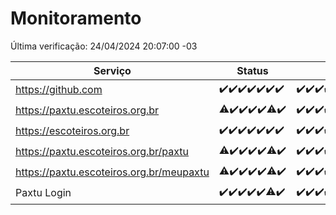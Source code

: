 # Monitoramento

Última verificação: 24/04/2024 20:07:00 -03

|Serviço|Status|Últimas 24h|
|---|---|---|
|https://github.com|<span title="2024-04-17: OK=24">✔️</span><span title="2024-04-18: OK=24">✔️</span><span title="2024-04-19: OK=24">✔️</span><span title="2024-04-20: OK=24">✔️</span><span title="2024-04-21: OK=24">✔️</span><span title="2024-04-22: OK=24">✔️</span><span title="2024-04-23: OK=24">✔️</span>|<span title="23/04/2024 21:30:00 -03 : 200">✔️</span><span title="23/04/2024 22:43:00 -03 : 200">✔️</span><span title="23/04/2024 23:17:00 -03 : 200">✔️</span><span title="24/04/2024 00:07:00 -03 : 200">✔️</span><span title="24/04/2024 01:07:00 -03 : 200">✔️</span><span title="24/04/2024 02:07:00 -03 : 200">✔️</span><span title="24/04/2024 03:10:00 -03 : 200">✔️</span><span title="24/04/2024 04:06:00 -03 : 200">✔️</span><span title="24/04/2024 05:09:00 -03 : 200">✔️</span><span title="24/04/2024 06:06:00 -03 : 200">✔️</span><span title="24/04/2024 07:08:00 -03 : 200">✔️</span><span title="24/04/2024 08:05:00 -03 : 200">✔️</span><span title="24/04/2024 09:13:00 -03 : 200">✔️</span><span title="24/04/2024 10:13:00 -03 : 200">✔️</span><span title="24/04/2024 11:06:00 -03 : 200">✔️</span><span title="24/04/2024 12:07:00 -03 : 200">✔️</span><span title="24/04/2024 13:07:00 -03 : 200">✔️</span><span title="24/04/2024 14:07:00 -03 : 200">✔️</span><span title="24/04/2024 15:08:00 -03 : 200">✔️</span><span title="24/04/2024 16:03:00 -03 : 200">✔️</span><span title="24/04/2024 17:07:00 -03 : 200">✔️</span><span title="24/04/2024 18:04:00 -03 : 200">✔️</span><span title="24/04/2024 19:06:00 -03 : 200">✔️</span><span title="24/04/2024 20:07:00 -03 : 200">✔️</span>|
|https://paxtu.escoteiros.org.br|<span title="2024-04-17: OK=22, Falhas=2">⚠️</span><span title="2024-04-18: OK=24">✔️</span><span title="2024-04-19: OK=24">✔️</span><span title="2024-04-20: OK=24">✔️</span><span title="2024-04-21: OK=24">✔️</span><span title="2024-04-22: OK=23, Falhas=1">⚠️</span><span title="2024-04-23: OK=24">✔️</span>|<span title="23/04/2024 21:30:00 -03 : 200">✔️</span><span title="23/04/2024 22:43:00 -03 : 200">✔️</span><span title="23/04/2024 23:17:00 -03 : 200">✔️</span><span title="24/04/2024 00:07:00 -03 : 200">✔️</span><span title="24/04/2024 01:07:00 -03 : 200">✔️</span><span title="24/04/2024 02:07:00 -03 : 200">✔️</span><span title="24/04/2024 03:10:00 -03 : 200">✔️</span><span title="24/04/2024 04:06:00 -03 : 200">✔️</span><span title="24/04/2024 05:09:00 -03 : 200">✔️</span><span title="24/04/2024 06:06:00 -03 : 200">✔️</span><span title="24/04/2024 07:08:00 -03 : 200">✔️</span><span title="24/04/2024 08:05:00 -03 : 200">✔️</span><span title="24/04/2024 09:13:00 -03 : 200">✔️</span><span title="24/04/2024 10:13:00 -03 : 200">✔️</span><span title="24/04/2024 11:06:00 -03 : 200">✔️</span><span title="24/04/2024 12:07:00 -03 : 200">✔️</span><span title="24/04/2024 13:07:00 -03 : 200">✔️</span><span title="24/04/2024 14:07:00 -03 : 200">✔️</span><span title="24/04/2024 15:08:00 -03 : 200">✔️</span><span title="24/04/2024 16:03:00 -03 : 200">✔️</span><span title="24/04/2024 17:07:00 -03 : 200">✔️</span><span title="24/04/2024 18:04:00 -03 : 200">✔️</span><span title="24/04/2024 19:06:00 -03 : 200">✔️</span><span title="24/04/2024 20:07:00 -03 : 200">✔️</span>|
|https://escoteiros.org.br|<span title="2024-04-17: OK=24">✔️</span><span title="2024-04-18: OK=24">✔️</span><span title="2024-04-19: OK=24">✔️</span><span title="2024-04-20: OK=24">✔️</span><span title="2024-04-21: OK=24">✔️</span><span title="2024-04-22: OK=24">✔️</span><span title="2024-04-23: OK=24">✔️</span>|<span title="23/04/2024 21:30:00 -03 : 200">✔️</span><span title="23/04/2024 22:43:00 -03 : 200">✔️</span><span title="23/04/2024 23:17:00 -03 : 200">✔️</span><span title="24/04/2024 00:07:00 -03 : 200">✔️</span><span title="24/04/2024 01:07:00 -03 : 200">✔️</span><span title="24/04/2024 02:07:00 -03 : 200">✔️</span><span title="24/04/2024 03:10:00 -03 : 200">✔️</span><span title="24/04/2024 04:06:00 -03 : 200">✔️</span><span title="24/04/2024 05:09:00 -03 : 200">✔️</span><span title="24/04/2024 06:06:00 -03 : 200">✔️</span><span title="24/04/2024 07:08:00 -03 : 200">✔️</span><span title="24/04/2024 08:05:00 -03 : 200">✔️</span><span title="24/04/2024 09:13:00 -03 : 200">✔️</span><span title="24/04/2024 10:13:00 -03 : 200">✔️</span><span title="24/04/2024 11:06:00 -03 : 200">✔️</span><span title="24/04/2024 12:07:00 -03 : 200">✔️</span><span title="24/04/2024 13:07:00 -03 : 200">✔️</span><span title="24/04/2024 14:07:00 -03 : 200">✔️</span><span title="24/04/2024 15:08:00 -03 : 409">❌</span><span title="24/04/2024 16:03:00 -03 : 200">✔️</span><span title="24/04/2024 17:07:00 -03 : 200">✔️</span><span title="24/04/2024 18:04:00 -03 : 200">✔️</span><span title="24/04/2024 19:06:00 -03 : 200">✔️</span><span title="24/04/2024 20:07:00 -03 : 200">✔️</span>|
|https://paxtu.escoteiros.org.br/paxtu|<span title="2024-04-17: OK=23, Falhas=1">⚠️</span><span title="2024-04-18: OK=24">✔️</span><span title="2024-04-19: OK=24">✔️</span><span title="2024-04-20: OK=24">✔️</span><span title="2024-04-21: OK=24">✔️</span><span title="2024-04-22: OK=22, Falhas=2">⚠️</span><span title="2024-04-23: OK=24">✔️</span>|<span title="23/04/2024 21:30:00 -03 : 200">✔️</span><span title="23/04/2024 22:43:00 -03 : 200">✔️</span><span title="23/04/2024 23:17:00 -03 : 200">✔️</span><span title="24/04/2024 00:07:00 -03 : 200">✔️</span><span title="24/04/2024 01:08:00 -03 : 200">✔️</span><span title="24/04/2024 02:07:00 -03 : 200">✔️</span><span title="24/04/2024 03:10:00 -03 : 200">✔️</span><span title="24/04/2024 04:06:00 -03 : 200">✔️</span><span title="24/04/2024 05:09:00 -03 : 200">✔️</span><span title="24/04/2024 06:06:00 -03 : 200">✔️</span><span title="24/04/2024 07:08:00 -03 : 200">✔️</span><span title="24/04/2024 08:05:00 -03 : 200">✔️</span><span title="24/04/2024 09:13:00 -03 : 200">✔️</span><span title="24/04/2024 10:13:00 -03 : 200">✔️</span><span title="24/04/2024 11:06:00 -03 : 200">✔️</span><span title="24/04/2024 12:07:00 -03 : 200">✔️</span><span title="24/04/2024 13:07:00 -03 : 200">✔️</span><span title="24/04/2024 14:07:00 -03 : 200">✔️</span><span title="24/04/2024 15:08:00 -03 : 0">❌</span><span title="24/04/2024 16:03:00 -03 : 200">✔️</span><span title="24/04/2024 17:07:00 -03 : 200">✔️</span><span title="24/04/2024 18:04:00 -03 : 200">✔️</span><span title="24/04/2024 19:06:00 -03 : 200">✔️</span><span title="24/04/2024 20:07:00 -03 : 200">✔️</span>|
|https://paxtu.escoteiros.org.br/meupaxtu|<span title="2024-04-17: OK=23, Falhas=1">⚠️</span><span title="2024-04-18: OK=24">✔️</span><span title="2024-04-19: OK=24">✔️</span><span title="2024-04-20: OK=24">✔️</span><span title="2024-04-21: OK=24">✔️</span><span title="2024-04-22: OK=23, Falhas=1">⚠️</span><span title="2024-04-23: OK=24">✔️</span>|<span title="23/04/2024 21:30:00 -03 : 200">✔️</span><span title="23/04/2024 22:43:00 -03 : 200">✔️</span><span title="23/04/2024 23:17:00 -03 : 200">✔️</span><span title="24/04/2024 00:07:00 -03 : 200">✔️</span><span title="24/04/2024 01:08:00 -03 : 200">✔️</span><span title="24/04/2024 02:07:00 -03 : 200">✔️</span><span title="24/04/2024 03:10:00 -03 : 200">✔️</span><span title="24/04/2024 04:06:00 -03 : 200">✔️</span><span title="24/04/2024 05:09:00 -03 : 200">✔️</span><span title="24/04/2024 06:06:00 -03 : 200">✔️</span><span title="24/04/2024 07:08:00 -03 : 200">✔️</span><span title="24/04/2024 08:05:00 -03 : 200">✔️</span><span title="24/04/2024 09:13:00 -03 : 200">✔️</span><span title="24/04/2024 10:13:00 -03 : 200">✔️</span><span title="24/04/2024 11:06:00 -03 : 200">✔️</span><span title="24/04/2024 12:07:00 -03 : 200">✔️</span><span title="24/04/2024 13:07:00 -03 : 200">✔️</span><span title="24/04/2024 14:07:00 -03 : 200">✔️</span><span title="24/04/2024 15:08:00 -03 : 200">✔️</span><span title="24/04/2024 16:03:00 -03 : 200">✔️</span><span title="24/04/2024 17:07:00 -03 : 200">✔️</span><span title="24/04/2024 18:04:00 -03 : 200">✔️</span><span title="24/04/2024 19:06:00 -03 : 200">✔️</span><span title="24/04/2024 20:07:00 -03 : 200">✔️</span>|
|Paxtu Login|<span title="2024-04-17: OK=24">✔️</span><span title="2024-04-18: OK=24">✔️</span><span title="2024-04-19: OK=24">✔️</span><span title="2024-04-20: OK=24">✔️</span><span title="2024-04-21: OK=24">✔️</span><span title="2024-04-22: OK=23, Falhas=1">⚠️</span><span title="2024-04-23: OK=24">✔️</span>|<span title="23/04/2024 21:30:00 -03 : 200">✔️</span><span title="23/04/2024 22:43:00 -03 : 200">✔️</span><span title="23/04/2024 23:17:00 -03 : 200">✔️</span><span title="24/04/2024 00:07:00 -03 : 200">✔️</span><span title="24/04/2024 01:08:00 -03 : 200">✔️</span><span title="24/04/2024 02:07:00 -03 : 200">✔️</span><span title="24/04/2024 03:10:00 -03 : 200">✔️</span><span title="24/04/2024 04:06:00 -03 : 200">✔️</span><span title="24/04/2024 05:09:00 -03 : 200">✔️</span><span title="24/04/2024 06:06:00 -03 : 200">✔️</span><span title="24/04/2024 07:08:00 -03 : 200">✔️</span><span title="24/04/2024 08:05:00 -03 : 200">✔️</span><span title="24/04/2024 09:13:00 -03 : 200">✔️</span><span title="24/04/2024 10:13:00 -03 : 200">✔️</span><span title="24/04/2024 11:06:00 -03 : 200">✔️</span><span title="24/04/2024 12:07:00 -03 : 200">✔️</span><span title="24/04/2024 13:07:00 -03 : 200">✔️</span><span title="24/04/2024 14:07:00 -03 : 200">✔️</span><span title="24/04/2024 15:08:00 -03 : 200">✔️</span><span title="24/04/2024 16:03:00 -03 : 200">✔️</span><span title="24/04/2024 17:07:00 -03 : 200">✔️</span><span title="24/04/2024 18:04:00 -03 : 200">✔️</span><span title="24/04/2024 19:06:00 -03 : 200">✔️</span><span title="24/04/2024 20:07:00 -03 : 200">✔️</span>|
